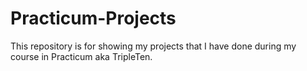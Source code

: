 # Practicum-Projects
This repository is for showing my projects that I have done during my course in Practicum aka TripleTen.
